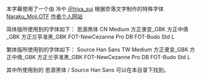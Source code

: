 本字幕使用了一个由 冷や [＠hiya_sui](https://twitter.com/hiya_sui/) 根据奈落文字制作的特殊字体 [Naraku_Moji.OTF](Naraku_Moji.OTF)
[作者个人网站](http://night0v0l.webcrow.jp/)

简体版所使用到的字体如下：
思源黑体 CN Medium
方正隶变_GBK
方正中倩_GBK
方正兰亭准黑_GBK
FOT-NewCezanne Pro DB
FOT-Budo Std L

繁体版所使用到的字体如下：
Source Han Sans TW Medium
方正隶变_GBK
方正中倩_GBK
方正兰亭准黑_GBK
FOT-NewCezanne Pro DB
FOT-Budo Std L

其中所使用到的 思源黑体 / Source Han Sans 可以在本目录下找到。